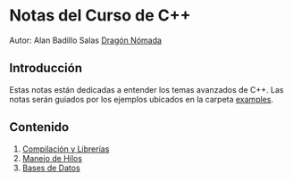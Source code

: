 # Notas del Curso de C++

Autor: Alan Badillo Salas [Dragón Nómada](mailto:dragonnomada123@gmail.com)

## Introducción

Estas notas están dedicadas a entender los temas avanzados de C++. Las notas serán guiados por los ejemplos ubicados en la carpeta [examples](./examples).

## Contenido

1. [Compilación y Librerías](./notes/1_compilacion_librerias.md)
2. [Manejo de Hilos](./notes/2_hilos.md)
3. [Bases de Datos](./notes/3_base_datos.md)

